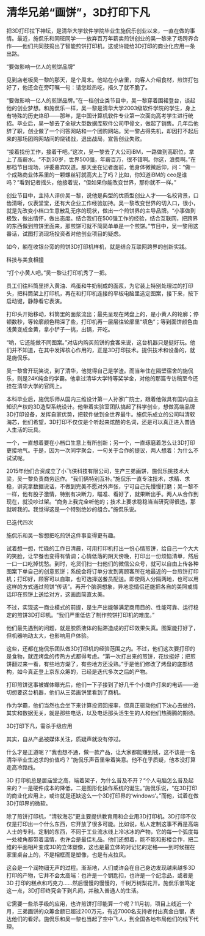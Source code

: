 # 清华兄弟“画饼”，3D打印下凡

把3D打印拉下神坛，是清华大学软件学院毕业生施侃乐创业以来，一直在做的事情。最近，施侃乐和同班同学——放弃百万年薪卖煎饼创业的吴一黎来了场跨界合作——他们共同鼓捣出了智能煎饼打印机，这或许能给3D打印的商业化应用一条出路。 

“要做影响一亿人的煎饼品牌” 

见到店老板吴一黎的那天，是个周末。他站在小店里，向客人介绍食材，煎饼打包好了，他还会在旁叮嘱一句：请您趁热吃，捂久了就不脆了。 

“要做影响一亿人的煎饼品牌。”在一档创业类节目中，吴一黎穿着围裙登台，谈起他的创业梦想。和施侃乐一样，吴一黎是清华大学2003级软件学院的学生，身上有特殊的历史烙印——那年，是中国计算机软件专业第一次面向高考学生进行统招。毕业后，吴一黎去了全球大型数据库软件公司甲骨文，做起了销售。几年后他辞了职，创业做了一个问答网站和一个团购网站。吴一黎占得先机，却因打不起后来的那场团购网站间的烧钱战，退出战局，宣告创业失败。 

“接着找份工作，接着干吧。”这次，吴一黎去了大公司iBM，一路做到高职位，拿上了高薪水。“不到30岁，世界500强，年薪百万，很不错啊。你这，浪费啊。”在那档节目现场，评委嘉宾叹道。那天坐在记者面前，他身体微微后仰，问：“做一个成熟商业体系里的一颗螺丝钉就高大上了吗？比如，你知道iBM的 ceo是谁吗？”看到记者摇头，他接着说，“但如果你能改变世界，那你就不一样。” 

创业节目中，主持人评价吴一黎，说他是典型的优质型创业人才——名校背景，口齿清晰，仪表堂堂，还有大企业工作经验加持。吴一黎改变世界的切入口，很小，就是先改变小档口生意散乱无序的现状，做出一个煎饼界的主导品牌。“小事做到极致，做出情怀，做出态度。结合我们在500强工作的经验，结合互联网，把跨界的东西做到煎饼里面来，那煎饼可就不简简单单是一个煎饼。”节目中，吴一黎用这番话，试图打消现场投资者对他创业项目的疑虑。 

如今，躺在收银台旁的煎饼3D打印机样机，就是结合互联网跨界的创新实践。 

科技与美食相撞 

“打个小黄人吧。”吴一黎让打印机秀了一把。 

员工们往料筒里挤入黄油、鸡蛋和牛奶制成的面浆，为它装上特别处理过的打印头，把料筒架上打印机，再在和打印机连接的平板电脑里选定图案，接下来，按下启动键，静静看它表演。 

打印头开始移动，料筒里的面浆流出；最先呈现在烤盘上的，是小黄人的轮廓；停顿数秒，等轮廓颜色稍深了些，打印机再一层层往轮廓里“填色”；等到面饼颜色由浅黄变成金黄，拿小铲子一挑，出锅，开吃。 

“哟，它还能做不同图案。”对店内购买煎饼的食客来说，这台机器只是挺好玩。他们并不知道，在其中发挥核心作用的，正是3D打印技术。提供技术和设备的，就是施侃乐。 

吴一黎曾开玩笑说，到了清华，他觉得自己是学渣。而当年住在隔壁宿舍的施侃乐，则是24K纯金的学霸。他拿过清华大学特等奖学金，对他的那篇专访稿至今还挂在清华大学的官网上。 

本科毕业后，施侃乐师从国内三维设计第一人孙家广院士，跟着他做具有国内自主知识产权的3D造型系统设计。他带着实验室团队搞起了科学创业，想做高端品牌3D打印设备，发挥自家优势，把软件做到全世界最牛。施侃乐成立的公司叫清软海芯，他们希望，3D打印不仅仅是个听起来炫酷的名词，还是可以真正进入普通人生活的玩具。 

一个，一直想着要在小档口生意上有所创新；另一个，一直琢磨着怎么让3D打印更接地气。于是，因为一次同学聚会，一句关于合作的提议，两人想着：为什么不试试呢。 

2015年他们合资成立了小飞侠科技有限公司，生产三弟画饼，施侃乐挑技术大梁，吴一黎负责商务运作。“我们俩特别互补。”施侃乐一直专注技术，求精、求稳，讲究拿数据说话，不做到完美不愿对外声张，宁可自己先慢慢打磨；吴一黎不一样，他有股子激情，特别有决断力，瞄准、看好了，就果断出手。两人从合作到现在，就没吵过架。“商务上我完全听他的；技术上要求稳稳当当研究得很透，那就听我的。我觉得这是一个特别绝妙的组合。”施侃乐说。 

已迭代四次 

施侃乐和吴一黎想把吃煎饼这件事变得更有趣。 

试着想一想，忙碌的工作日清晨，可用打印机打出一份心情煎饼，给自己一个大大的笑脸，让早餐也变得有情调；心情低落的阴天傍晚，打印出一份烦恼清单，然后一口一口吃掉忧愁。到时，吃货们扫一扫他们的微信公众号，就可以自由上传各种图案下单自己的创意煎饼；系统会将订单分发到离顾客所在地最近的一台煎饼打印机；打印好，顾客可以自取，也可选择送餐员配送。即使两人分隔两地，也可以用这样的方式通过煎饼“传话”。再开个脑洞想象，异地恋情侣还能把各自的美照或情话印在煎饼上送给对方，这画面简直太美。 

不过，实现这一商业模式的前提，是生产出能够满足商用目的、性能可靠、运行稳定的煎饼3D打印机。“我们严重低估了制作煎饼打印机的难度。” 

他们最先遇到的问题，就是胶质液体的黏滞造成的打印效果失真。图案能打好了，但机器响动太大，也影响用户体验。 

这些，还都在施侃乐团队做3D打印机的经验范围之内。不过，他们这次要打印的是食物，就连烤盘的传热方式都得考虑。“第一次打出来的煎饼，花纹挺好；把煎饼翻过来一看，有些地方煳了，有些地方还没熟。”于是他们修改了烤盘的底部结构，如今真正登上京东众筹的，已经是迭代多次之后的产物。 

打印煎饼这事被媒体曝光后，他们一下子接到了好几千个小商户打来的电话——迫切想要这台机器，他们从三弟画饼里看到了商机。 

作为学霸，他们当然也会坐下来计算投资回报率，但真正驱动他们下决心去做的，其实和数据无关，就是那些电话，以及电话那头活生生的人和他们热腾腾的期待。 

3D打印下凡，需杀手级应用 

其实，自从产品被媒体关注，质疑声就没有停过。 

什么才是正道呢？“我也想不通，做一款产品，让大家都能赚到钱，这不该是一名清华毕业生追求的价值吗？”施侃乐声音里带着笑意。他不在乎质疑，他本没打算走高冷路线。 

3D 打印机总是居庙堂之高，端着架子，为什么普及不开？“个人电脑怎么普及起来的？一是硬件成本的降低，二是图形化操作系统的诞生。”施侃乐说，“在3D打印的商业化应用上，或许就是还缺这么一个3D打印界的‘windows’。”而他，试着在做3D打印界的微软。 

除了煎饼打印机，“清软海芯”更主要提供教育用和企业用3D打印机。3D打印不仅仅是打印出一个什么东西，它开放了很多可能。比如说，私人定制这事不再是高端人士的专利。定制的东西，不同于工业流水线上冷冰冰的产物，它的每一个弧度每一处棱角都带着温情，也许会是最佳礼品。他们还想着，能不能和影楼合作，把二维的平面相片变成3D的立体塑像，这也是最立体的对记忆的定格——到时候摆在家里桌台上的，不是相框而是塑像，也是有点拉风。 

这会是一个润物细无声的过程。渐渐地，人们或许会在自己身边发现越来越多3D打印的产物，它并不会太高端：也许是一个钥匙扣，也许是一个纪念品，或者是3D 打印的糕点和巧克力……然后慢慢的慢慢的，千树万树梨花开。施侃乐很笃定这一点，3D打印终究会下到凡间，并融入普通人的生活。 

它需要一些杀手级的应用，也许煎饼打印能算一个呢？11月初，项目上线近一个月，三弟画饼的众筹金额已超过200万元，有近7000名支持者付出真金白银，表达他们的看好。施侃乐和吴一黎也当起了空中飞人，到全国各地布局他们的线下代理。